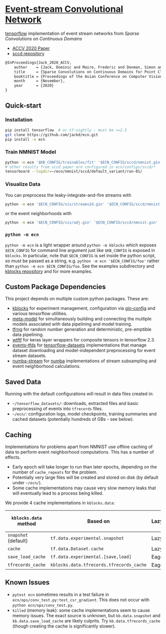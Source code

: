# [Event-stream Convolutional Network](https://github.com/jackd/ecn)

[tensorflow](https://github.com/tensorflow/tensorflow) implementation of event stream networks from _Sparse Convolutions on Continuous Domains_

- [ACCV 2020 Paper](paper)
- [sccd repository](https://github.com/jackd/sccd)

```tex
@InProceedings{Jack_2020_ACCV,
    author    = {Jack, Dominic and Maire, Frederic and Denman, Simon and Eriksson, Anders},
    title     = {Sparse Convolutions on Continuous Domains for Point Cloud and Event Stream Networks},
    booktitle = {Proceedings of the Asian Conference on Computer Vision (ACCV)},
    month     = {November},
    year      = {2020}
}
```

## Quick-start

### Installation

```bash
pip install tensorflow  # or tf-nightly - must be >=2.3
git clone https://github.com/jackd/ecn.git
pip install -e ecn
```

### Train NMNIST Model

```bash
python -m ecn '$KB_CONFIG/trainables/fit' '$ECN_CONFIG/sccd/nmnist.gin'
# other results from sccd paper are configured in ecn/configs/sccd/*
tensorboard --logdir=~/ecn/nmnist/sccd/default_variant/run-01/
```

### Visualize Data

You can preprocess the leaky-integrate-and-fire streams with

```bash
python -m ecn '$ECN_CONFIG/vis/streams2d.gin' '$ECN_CONFIG/sccd/nmnist.gin'
```

or the event neighborhoods with

```bash
python -m ecn '$ECN_CONFIG/vis/adj.gin' '$ECN_CONFIG/sccd/nmnist.gin'
```

### `python -m ecn`

`python -m ecn` is a light wrapper around `python -m kblocks` which exposes `$ECN_CONFIG` for command line argument just like `$KB_CONFIG` is exposed in `kblocks`. In particular, note that `$ECN_CONFIG` is set inside the python script, so must be passed as a string, e.g. `python -m ecn '$ECN_CONFIG/foo'` rather than `python -m ecn $ECN_CONFIG/foo`. See the examples subdirectory and [kblocks repository](kblocks) and for more examples.

## Custom Package Dependencies

This project depends on multiple custom python packages. These are:

- [kblocks](kblocks) for experiment management, configuration via [gin-config](https://github.com/google/gin-config) and various tensorflow utilities.
- [meta-model](https://github.com/jackd/meta-model) for simultaneously building and connecting the multiple models associated with data pipelining and model training.
- [tfrng](https://github.com/jackd/tfrng) for random number generation and deterministic, pre-emptible data pipelining.
- [wtftf](https://github.com/jackd/wtftf) for keras layer wrappers for composite tensors in tensorflow 2.3.
- [events-tfds](https://github.com/jackd/events-tfds) for [tensorflow-datasets](https://github.com/tensorflow/datasets) implementations that manage dataset downloading and model-independent preprocessing for event stream datasets.
- [numba-stream](https://github.com/jackd/numba-neighbors) for [numba](https://github.com/numba/numba) implementations of stream subsampling and event neighborhood calculations.

## Saved Data

Running with the default configurations will result in data files created in:

- `~/tensorflow_datasets/`: downloads, extracted files and basic preprocessing of events into `tfrecords` files.
- `~/ecn/`: configuration logs, model checkpoints, training summaries and cached datasets (potentially hundreds of GBs - see below).

## Caching

Implementations for problems apart from NMNIST use offline caching of data to perform event neighborhood computations. This has a number of effects.

- Early epoch will take longer to run than later epochs, depending on the number of `cache_repeats` for the problem.
- Potentially very large files will be created and stored on disk (by default under `~/ecn/`).
- Some cache implementations may cause very slow memory leaks that will eventually lead to a process being killed.

We provide 4 cache implementations in `kblocks.data`:

| `kblocks.data` method  | Based on                                 | Lazy/Eager | Supports Compression | Possible memory leak |
|----------------------- |------------------------------------------|------------|----------------------|----------------------|
| `snapshot` (default)   | `tf.data.experimental.snapshot`          | Lazy       | [x]                  | [x]                  |
| `cache`                | `tf.data.Dataset.cache`                  | Lazy       | []                   | []                   |
| `save_load_cache`      | `tf.data.experimental.[save,load]`       | Eager      | [x]                  | [x]                  |
| `tfrecords_cache`      | `kblocks.data.tfrecords.tfrecords_cache` | Eager      | [x]                  | []                   |

## Known Issues

- `pytest ecn` sometimes results in a test failure in `ecn/ops/conv_test.py:test_csr_gradient`. This does not occur with `python ecn/ops/conv_test.py`.
- `killed` (memory leak): some cache implementations seem to cause memory issues. The exact source is unknown, but `kb.data.snapshot` and `kb.data.save_load_cache` are likely culprits. Try `kb.data.tfrecords_cache` (though creating the cache is significantly slower).

[paper]: https://openaccess.thecvf.com/content/ACCV2020/html/Jack_Sparse_Convolutions_on_Continuous_Domains_for_Point_Cloud_and_Event_ACCV_2020_paper.html
[kblocks]: https://github.com/jackd/kblocks
